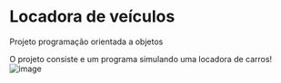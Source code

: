 # Locadora de veículos
Projeto programação orientada a objetos

O  projeto consiste e um programa simulando uma locadora de carros!
![image](https://user-images.githubusercontent.com/57501113/115310054-8b7c6c00-a143-11eb-9926-94b5c06aaef7.png)
